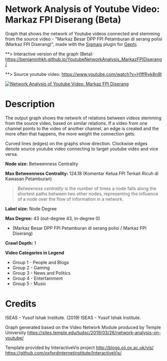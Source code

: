 # Network Analysis of Youtube Video: Markaz FPI Diserang (Beta)

Graph that shows the network of Youtube videos connected and stemming from the source video - "Markaz Besar DPP FPI Petamburan di serang polisi (Markaz FPI Diserang)", made with the [Sigmajs](http://sigmajs.org) plugin for [Gephi](http://gephi.org).

**> Interactive version of the graph (Beta): https://benjaminhkh.github.io/YoutubeNetworkAnalysis_MarkazFPIDiserang/

**> Source youtube video: https://www.youtube.com/watch?v=H1ffRyk8n9I

<a href="https://benjaminhkh.github.io/YoutubeNetworkAnalysis_MarkazFPIDiserang/ "><img src="https://raw.githubusercontent.com/nebnebnebneb/YoutubeNetworkMarkazFPIDiserang/master/images/illustration.png" alt="Network Analysis of Youtube Video: Markaz FPI Diserang"></a>


# Description 

The output graph shows the network of relations between videos stemming from the source video, based on similar relations. If a video from one channel points to the video of another channel, an edge is created and the more often that happens, the more weight the connection gets.

Curved lines (edges) on the graphs show direction. Clockwise edges denote source youtube video connecting to target youtube video and vice versa.

**Node size:** Betweenness Centrality 

**Max Betweenness Centrality:** 124.18
(Komentar Ketua FPI Terkait Ricuh di Kawasan Petamburan)

>*Betweeness centrality* is the number of times a node falls along the shortest paths between two other nodes, representing the influence  of a node over the flow of information in a network.

**Label size:** Node Degree

**Max Degree:** 43 (out-degree 43, in-degree 0)
* (Markaz Besar DPP FPI Petamburan di serang polisi / Markaz FPI Diserang)

**Crawl Depth:** 1

**Video Categories in Legend**
* Group 1 - People and Blogs
* Group 2 - Gaming
* Group 3 - News and Politics
* Group 4 - Entertainment
* Group 5 - Music

# Credits

ISEAS - Yusof Ishak Institute. (2019) ISEAS - Yusof Ishak Institute.

Graph generated based on the Video Network Module produced by Temple University https://sites.temple.edu/tudsc/2019/03/26/network-analysis-on-youtube/

Template provided by InteractiveVis project
http://blogs.oii.ox.ac.uk/vis/
https://github.com/oxfordinternetinstitute/InteractiveVis/



